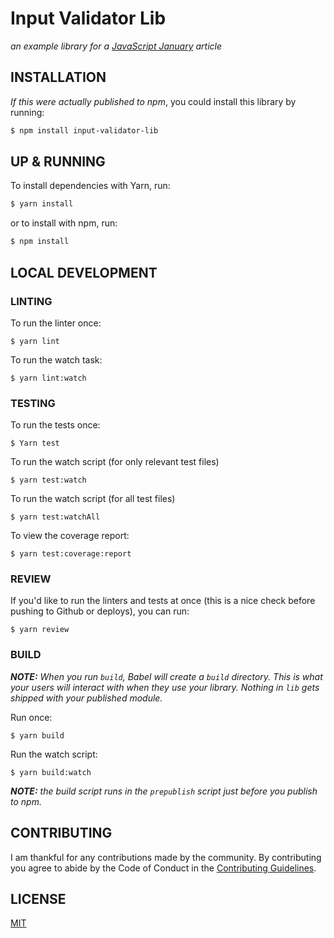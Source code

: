 # Input Validator Lib

_an example library for a [JavaScript January](https://www.javascriptjanuary.com/) article_

## INSTALLATION

_If this were actually published to npm_, you could install this library by running:

```sh
$ npm install input-validator-lib
```

## UP & RUNNING

To install dependencies with Yarn, run:

```sh
$ yarn install
```

or to install with npm, run:

```sh
$ npm install
```

## LOCAL DEVELOPMENT

### LINTING

To run the linter once:

```
$ yarn lint
```

To run the watch task:

```
$ yarn lint:watch
```

### TESTING

To run the tests once:

```
$ Yarn test
```

To run the watch script (for only relevant test files)

```
$ yarn test:watch
```

To run the watch script (for all test files)

```
$ yarn test:watchAll
```

To view the coverage report:

```
$ yarn test:coverage:report
```

### REVIEW

If you'd like to run the linters and tests at once (this is a nice check before pushing to
Github or deploys), you can run:

```
$ yarn review
```

### BUILD

_**NOTE:** When you run `build`, Babel will create a `build` directory. This is what your users
will interact with when they use your library. Nothing in `lib` gets shipped with your
published module._

Run once:

```
$ yarn build
```

Run the watch script:

```
$ yarn build:watch
```

_**NOTE:** the build script runs in the `prepublish` script just before you publish to npm._

## CONTRIBUTING

I am thankful for any contributions made by the community. By contributing you agree to abide by
the Code of Conduct in the [Contributing Guidelines](https://github.com/alanbsmith/input-validator-lib/blob/master/.github/CONTRIBUTING.md).

## LICENSE

[MIT](https://github.com/alanbsmith/input-validator-lib/blob/master/LICENSE)
